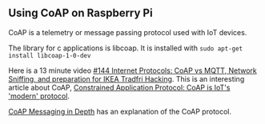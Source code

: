 ## Using CoAP on Raspberry Pi

CoAP is a telemetry or message passing protocol  used with IoT devices.

The library for c applications is libcoap. It is installed with `sudo apt-get install libcoap-1-0-dev`

Here is a 13 minute video [#144 Internet Protocols: CoAP vs MQTT, Network Sniffing, and preparation for IKEA Tradfri Hacking](https://www.youtube.com/watch?v=pfG8uEDZj5g). 
This is an interesting article about CoAP, [Constrained Application Protocol: CoAP is IoT's 'modern' protocol](http://internetofthingsagenda.techtarget.com/feature/Constrained-Application-Protocol-CoAP-is-IoTs-modern-protocol).


[CoAP Messaging in Depth](http://programmingwithreason.com/article-iot-coap.html) has an explanation of the CoAP protocol.
